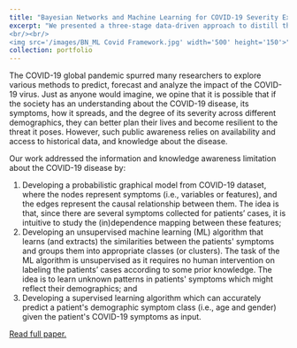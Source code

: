 ```yaml
---
title: "Bayesian Networks and Machine Learning for COVID-19 Severity Explanation"
excerpt: "We presented a three-stage data-driven approach to distill the hidden information about COVID-19. The first stage employs a Bayesian network structure learning method to identify the causal relationships among COVID-19 symptoms and their intrinsic demographic variables. As a second stage, the output from the Bayesian network structure learning, serves as a useful guide to train an unsupervised machine learning (ML) algorithm that uncovers the similarities in patients' symptoms through clustering. The final stage then leverages the labels obtained from clustering to train a demographic symptom identification model which predicts a patient's symptom class and the corresponding demographic probability distribution.
<br/><br/>
<img src='/images/BN_ML Covid Framework.jpg' width='500' height='150'>"
collection: portfolio
---
```


The COVID-19 global pandemic spurred many researchers to explore various methods to predict, forecast and analyze the impact of the COVID-19 virus. Just as anyone would imagine, we opine that it is possible that if the society has an understanding about the COVID-19 disease, its symptoms, how it spreads, and the degree of its severity across different demographics, they can better plan their lives and become resilient to the threat it poses. However, such public awareness relies on availability and access to historical data, and knowledge about the disease. 

Our work addressed the information and knowledge awareness limitation about the COVID-19 disease by: 
1. Developing a probabilistic graphical model from COVID-19 dataset, where the nodes represent symptoms (i.e., variables or features), and the edges represent the causal relationship between them. The idea is that, since there are several symptoms collected for patients’ cases, it is intuitive to study the (in)dependence mapping between these features;
2. Developing an unsupervised machine learning (ML) algorithm that learns (and extracts) the similarities between the patients' symptoms and groups them into appropriate classes (or clusters). The task of the ML algorithm is unsupervised as it requires no human intervention on labeling the patients’ cases according to some prior knowledge. The idea is to learn unknown patterns in patients' symptoms which might reflect their demographics; and
3. Developing a supervised learning algorithm which can accurately predict a patient's demographic symptom class (i.e., age and gender) given the patient's COVID-19 symptoms as input.

[Read full paper.](https://arxiv.org/abs/2406.10807)
